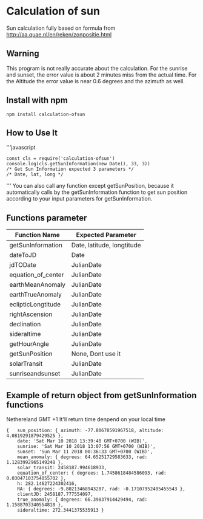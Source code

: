 # Calculation of sun
Sun calculation fully based on formula from http://aa.quae.nl/en/reken/zonpositie.html

## Warning
This program is not really accurate about the calculation. For the sunrise and sunset, the error value is about 2 minutes miss from the actual time. For the Altitude the error value is near 0.6 degrees and the azimuth as well.

## Install with npm
    npm install calculation-ofsun
## How to Use It
'''javascript

    const cls = require('calculation-ofsun')
    console.log(cls.getSunInformation(new Date(), 33, 3))
    /* Get Sun Information expected 3 parameters */
    /* Date, lat, long */

'''
You can also call any function except getSunPosition, because it automatically calls by the
getSunInformation function to get sun position according to your input parameters for getSunInformation.

## Functions parameter
Function Name | Expected Parameter
------------- | ------------------
getSunInformation | Date, latitude, longtitude
dateToJD | Date
jdTODate | JulianDate
equation_of_center | JulianDate
earthMeanAnomaly | JulianDate
earthTrueAnomaly | JulianDate
eclipticLongtitude | JulianDate
rightAscension | JulianDate
declination | JulianDate
sideraltime | JulianDate
getHourAngle | JulianDate
getSunPosition | None, Dont use it
solarTransit | JulianDate
sunriseandsunset | JulianDate

## Example of return object from getSunInformation functions
Nethereland GMT +1
It'll return time denpend on your local time

    {   sun_position: { azimuth: -77.80678591967518, altitude: 4.0819291879429525 },
        date: 'Sat Mar 10 2018 13:39:40 GMT+0700 (WIB)', 
        sunrise: 'Sat Mar 10 2018 13:07:56 GMT+0700 (WIB)',
        sunset: 'Sun Mar 11 2018 00:36:33 GMT+0700 (WIB)',
        mean_anomaly: { degrees: 64.65251729583633, rad: 1.1283992965149248 },
        solar_transit: 2458187.994618933,
        equation_of_center: { degrees: 1.7458618484586093, rad: 0.03047103754055702 },
        h: 282.14627224302416,
        RA: { degrees: -9.80213468943287, rad: -0.17107952405455543 },
        clientJD: 2458187.777554097,
        true_anomaly: { degrees: 66.39837914429494, rad: 1.1588703340554818 },
        sideraltime: 272.3441375535913 }


